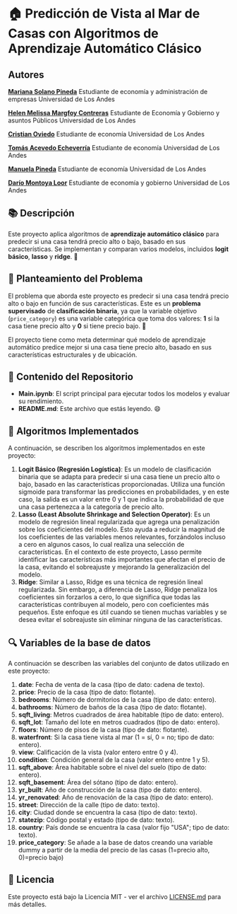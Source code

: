 # 🏠 Predicción de Vista al Mar de Casas con Algoritmos de Aprendizaje Automático Clásico

## Autores

[**Mariana Solano Pineda**](https://www.linkedin.com/in/mariana-solano-pineda/)
Estudiante de economía y administración de empresas Universidad de Los Andes

[**Helen Melissa Margfoy Contreras**](https://www.linkedin.com/in/helenmargfoy/)
Estudiante de Economía y Gobierno y asuntos Públicos Universidad de Los Andes

[**Cristian Oviedo**](https://www.linkedin.com/in/cristian-oviedo-78362524b/)
Estudiante de economía Universidad de Los Andes

[**Tomás Acevedo Echeverría**](https://www.linkedin.com/in/tom%C3%A1s-acevedo-echeverr%C3%ADa-913a35212?trk=contact-info)
Estudiante de economía Universidad de Los Andes

[**Manuela Pineda**](https://www.linkedin.com/in/manuela-pineda-zambrano-46b62a351/details/education/)
Estudiante de economía Universidad de Los Andes

[**Darío Montoya Loor**](https://www.linkedin.com/in/dario-montoya-532071227/)
Estudiante de economía y gobierno Universidad de Los Andes

## 📚 Descripción

Este proyecto aplica algoritmos de **aprendizaje automático clásico** para predecir si una casa tendrá precio alto o bajo, basado en sus características. Se implementan y comparan varios modelos, incluidos **logit básico**, **lasso** y **ridge**. 🏡

## 🎯 Planteamiento del Problema

El problema que aborda este proyecto es predecir si una casa tendrá precio alto o bajo en función de sus características. Este es un **problema supervisado** de **clasificación binaria**, ya que la variable objetivo (`price_category`) es una variable categórica que toma dos valores: **1** si la casa tiene precio alto y **0** si tiene precio bajo. 🎯

El proyecto tiene como meta determinar qué modelo de aprendizaje automático predice mejor si una casa tiene precio alto, basado en sus características estructurales y de ubicación.

## 📂 Contenido del Repositorio

- **Main.ipynb**: El script principal para ejecutar todos los modelos y evaluar su rendimiento.
- **README.md**: Este archivo que estás leyendo. 😄

## 🤖 Algoritmos Implementados

A continuación, se describen los algoritmos implementados en este proyecto:

1. **Logit Básico (Regresión Logística)**: Es un modelo de clasificación binaria que se adapta para predecir si una casa tiene un precio alto o bajo, basado en las características proporcionadas. Utiliza una función sigmoide para transformar las predicciones en probabilidades, y en este caso, la salida es un valor entre 0 y 1 que indica la probabilidad de que una casa pertenezca a la categoría de precio alto.
2. **Lasso (Least Absolute Shrinkage and Selection Operator)**: Es un modelo de regresión lineal regularizada que agrega una penalización sobre los coeficientes del modelo. Esto ayuda a reducir la magnitud de los coeficientes de las variables menos relevantes, forzándolos incluso a cero en algunos casos, lo cual realiza una selección de características. En el contexto de este proyecto, Lasso permite identificar las características más importantes que afectan el precio de la casa, evitando el sobreajuste y mejorando la generalización del modelo.
3. **Ridge**: Similar a Lasso, Ridge es una técnica de regresión lineal regularizada. Sin embargo, a diferencia de Lasso, Ridge penaliza los coeficientes sin forzarlos a cero, lo que significa que todas las características contribuyen al modelo, pero con coeficientes más pequeños. Este enfoque es útil cuando se tienen muchas variables y se desea evitar el sobreajuste sin eliminar ninguna de las características.

## 🔍 Variables de la base de datos
 
A continuación se describen las variables del conjunto de datos utilizado en este proyecto:

1. **date**: Fecha de venta de la casa (tipo de dato: cadena de texto).
2. **price**: Precio de la casa (tipo de dato: flotante).
3. **bedrooms**: Número de dormitorios de la casa (tipo de dato: entero).
4. **bathrooms**: Número de baños de la casa (tipo de dato: flotante).
5. **sqft_living**: Metros cuadrados de área habitable (tipo de dato: entero).
6. **sqft_lot**: Tamaño del lote en metros cuadrados (tipo de dato: entero).
7. **floors**: Número de pisos de la casa (tipo de dato: flotante).
8. **waterfront**: Si la casa tiene vista al mar (1 = sí, 0 = no; tipo de dato: entero).
9. **view**: Calificación de la vista (valor entero entre 0 y 4).
10. **condition**: Condición general de la casa (valor entero entre 1 y 5).
11. **sqft_above**: Área habitable sobre el nivel del suelo (tipo de dato: entero).
12. **sqft_basement**: Área del sótano (tipo de dato: entero).
13. **yr_built**: Año de construcción de la casa (tipo de dato: entero).
14. **yr_renovated**: Año de renovación de la casa (tipo de dato: entero).
15. **street**: Dirección de la calle (tipo de dato: texto).
16. **city**: Ciudad donde se encuentra la casa (tipo de dato: texto).
17. **statezip**: Código postal y estado (tipo de dato: texto).
18. **country**: País donde se encuentra la casa (valor fijo "USA"; tipo de dato: texto).
19. **price_category**: Se añade a la base de datos creando una variable dummy a partir de la media del precio de las casas (1=precio alto, 0)=precio bajo)

## 📄 Licencia

Este proyecto está bajo la Licencia MIT - ver el archivo [LICENSE.md](LICENSE.md) para más detalles.

